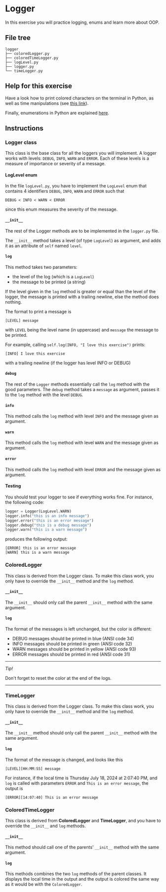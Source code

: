 # Logger

In this exercise you will practice logging, enums and learn more about OOP.

## File tree

```
logger
├── coloredLogger.py
├── coloredTimeLogger.py
├── logLevel.py
├── logger.py
└── timeLogger.py
```

## Help for this exercise

Have a look how to print colored characters on the terminal in Python, as well as time manipulations (see [this link](https://docs.python.org/3/library/time.html)).

Finally, enumerations in Python are explained [here](https://docs.python.org/3/library/enum.html).

## Instructions

### Logger class

This class is the base class for all the loggers you will implement. A logger works with levels: `DEBUG`, `INFO`, `WARN` and `ERROR`. Each of these levels is a measure of importance or severity of a message.

#### LogLevel enum

In the file `logLevel.py`, you have to implement the `LogLevel` enum that contains 4 identifiers `DEBUG`, `INFO`, `WARN` and `ERROR` such that
```
DEBUG < INFO < WARN < ERROR
```
since this enum measures the severity of the message.

#### `__init__`

The rest of the Logger methods are to be implemented in the `logger.py` file.

The `__init__` method takes a level (of type `LogLevel`) as argument, and adds it as an attribute of `self` named `level`.

#### `log`

This method takes two parameters: 
- the level of the log (which is a `LogLevel`)
- the message to be printed (a string)

If the level given in the `log` method is greater or equal than the level of the logger, the message is printed with a trailing newline, else the method does nothing.

The format to print a message is
```
[LEVEL] message
```

with `LEVEL` being the level name (in uppercase) and `message` the message to be printed.

For example, calling `self.log(INFO, "I love this exercise")` prints:
```
[INFO] I love this exercise
```

with a trailing newline (if the logger has level INFO or DEBUG)

#### `debug`

The rest of the `Logger` methods essentially call the `log` method with the good parameters. The `debug` method takes a `message` as argument, passes it to the `log` method with the level `DEBUG`.

#### `info`

This method calls the `log` method with level `INFO` and the message given as argument.

#### `warn`

This method calls the `log` method with level `WARN` and the message given as argument.

#### `error`

This method calls the `log` method with level `ERROR` and the message given as argument.

#### Testing

You should test your logger to see if everything works fine. For instance, the following code:

```python
logger = Logger(LogLevel.WARN)
logger.info("this is an info message")
logger.error("this is an error message")
logger.debug("this is a debug message")
logger.warn("this is a warn message")
```

produces the following output:
```
[ERROR] this is an error message
[WARN] this is a warn message
```

### ColoredLogger

This class is derived from the Logger class. To make this class work, you only have to override the `__init__` method and the `log` method.

#### `__init__`

The `__init__` should only call the parent `__init__` method with the same argument.

#### `log`

The format of the messages is left unchanged, but the color is different: 

- DEBUG messages should be printed in blue (ANSI code 34)
- INFO messages should be printed in green (ANSI code 32)
- WARN messages should be printed in yellow (ANSI code 93)
- ERROR messages should be printed in red (ANSI code 31)

---
*Tip!*

Don't forget to reset the color at the end of the logs.

---

### TimeLogger

This class is derived from the Logger class. To make this class work, you only have to override the `__init__` method and the `log` method.

#### `__init__`

The `__init__` method should only call the parent `__init__` method with the same argument.

#### `log`

The format of the message is changed, and looks like this
```
[LEVEL][HH:MM:SS] message
```

For instance, if the local time is Thursday July 18, 2024 at 2:07:40 PM, and `log` is called with parameters `ERROR` and `This is an error message`, the output is
```
[ERROR][14:07:40] This is an error message
```

### ColoredTimeLogger

This class is derived from **ColoredLogger** and **TimeLogger**, and you have to override the `__init__` and `log` methods.

#### `__init__`

This method should call one of the parents' `__init__` method with the same argument.

#### `log`

This methods combines the two `log` methods of the parent classes. It displays the local time in the output and the output is colored the same way as it would be with the `ColoredLogger`.
